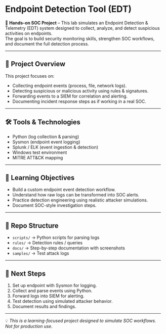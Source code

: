 # Endpoint Detection Tool (EDT)

🚨 **Hands-on SOC Project** – This lab simulates an Endpoint Detection & Telemetry (EDT) system designed to collect, analyze, and detect suspicious activities on endpoints.  
The goal is to build security monitoring skills, strengthen SOC workflows, and document the full detection process.

---

## 🔎 Project Overview
This project focuses on:
- Collecting endpoint events (process, file, network logs).
- Detecting suspicious or malicious activity using rules & signatures.
- Forwarding events to a SIEM for correlation and alerting.
- Documenting incident response steps as if working in a real SOC.

---

## 🛠️ Tools & Technologies
- Python (log collection & parsing)
- Sysmon (endpoint event logging)
- Splunk / ELK (event ingestion & detection)
- Windows test environment
- MITRE ATT&CK mapping

---

## 🎯 Learning Objectives
- Build a custom endpoint event detection workflow.
- Understand how raw logs can be transformed into SOC alerts.
- Practice detection engineering using realistic attacker simulations.
- Document SOC-style investigation steps.

---

## 📂 Repo Structure
- `scripts/` → Python scripts for parsing logs  
- `rules/` → Detection rules / queries  
- `docs/` → Step-by-step documentation with screenshots  
- `samples/` → Test attack logs  

---

## 🚀 Next Steps
1. Set up endpoint with Sysmon for logging.  
2. Collect and parse events using Python.  
3. Forward logs into SIEM for alerting.  
4. Test detection using simulated attacker behavior.  
5. Document results and findings.  

---

💡 *This is a learning-focused project designed to simulate SOC workflows. Not for production use.*  
